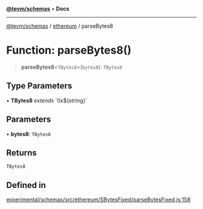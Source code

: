 [**@tevm/schemas**](../../README.md) • **Docs**

***

[@tevm/schemas](../../modules.md) / [ethereum](../README.md) / parseBytes8

# Function: parseBytes8()

> **parseBytes8**\<`TBytes8`\>(`bytes8`): `TBytes8`

## Type Parameters

• **TBytes8** *extends* \`0x$\{string\}\`

## Parameters

• **bytes8**: `TBytes8`

## Returns

`TBytes8`

## Defined in

[experimental/schemas/src/ethereum/SBytesFixed/parseBytesFixed.js:158](https://github.com/evmts/tevm-monorepo/blob/main/experimental/schemas/src/ethereum/SBytesFixed/parseBytesFixed.js#L158)

